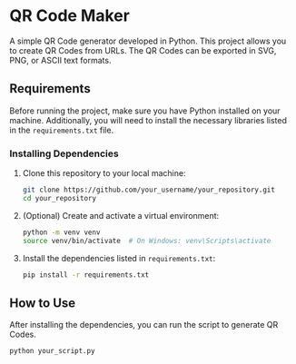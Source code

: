 # QR Code Maker

A simple QR Code generator developed in Python. This project allows you to create QR Codes from URLs. The QR Codes can be exported in SVG, PNG, or ASCII text formats.

## Requirements

Before running the project, make sure you have Python installed on your machine. Additionally, you will need to install the necessary libraries listed in the `requirements.txt` file.

### Installing Dependencies

1. Clone this repository to your local machine:

    ```bash
    git clone https://github.com/your_username/your_repository.git
    cd your_repository
    ```

2. (Optional) Create and activate a virtual environment:

    ```bash
    python -m venv venv
    source venv/bin/activate  # On Windows: venv\Scripts\activate
    ```

3. Install the dependencies listed in `requirements.txt`:

    ```bash
    pip install -r requirements.txt
    ```

## How to Use

After installing the dependencies, you can run the script to generate QR Codes.

```bash
python your_script.py
